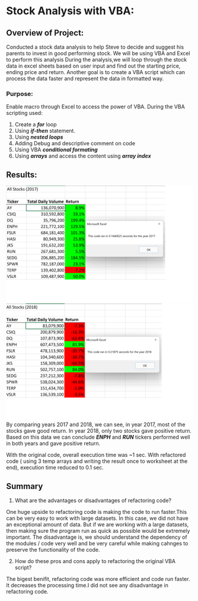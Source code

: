 # Stock Analysis with VBA:
## Overview of Project:
Conducted a stock data analysis to help Steve to decide and suggest his parents to invest in good performing stock. We will be using VBA and Excel to perform this analysis
During the analysis,we will loop through the stock data in excel sheets based on user input and find out the starting price, ending price and return. Another goal is to create a VBA script which can process the data faster and represent the data in formatted way.

### Purpose:
 Enable macro through Excel to access the power of VBA. During the VBA scripting used:
  1. Create a ***for*** loop
  2. Using ***if-then*** statement.
  3. Using ***nested loops***
  4. Adding Debug and descriptive comment on code
  5. Using VBA ***conditional formating***
  6. Using ***arrays*** and access the content using ***array index*** 


## Results:
 ![All Stocks (2017)](/Resources/VBA_Challenge_2017.png)
 ![All Stocks (2018)](/Resources/VBA_Challenge_2018.png)
By comparing years 2017 and 2018, we can see, in year 2017, most of the stocks gave good return. In year 2018, only two stocks gave positive return. Based on this data we can conclude ***ENPH*** and ***RUN*** tickers performed well in both years and gave positive return.

With the original code, overall execution time was ~1 sec. With refactored code ( using 3 temp arrays and writing the result once to worksheet at the end), execution time reduced to 0.1 sec. 
 
## Summary

1. What are the advantages or disadvantages of refactoring code?

 One huge upside to refactoring code is making the code to run faster.This can be very easy to work with large datasets. In this case, we did not have an 
exceptional amount of data. But if we are working with a large datasets, then  making sure the program run as quick as possible would be extremely important.
The disadvantage is, we should understand the dependency of the modules / code very well and be very  careful while making cahnges to preserve the functionality of the code.

2. How do these pros and cons apply to refactoring the original VBA script?

The  bigest benifit, refactoring code was more efficient and code run faster. It decreases the processing time.I did not see any disadvantage in refactoring code.


